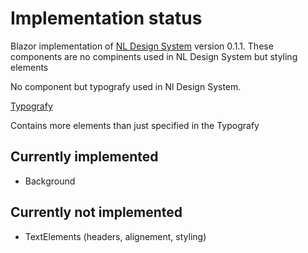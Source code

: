 # Implementation status
Blazor implementation of [NL Design System](https://nl-design-system.gitlab.io/nl-design-system/index.html) version 0.1.1.
These components are no compinents used in NL Design System but styling elements

No component but typografy used in Nl Design System.

[Typografy](https://nl-design-system.gitlab.io/nl-design-system/core/typografie/index.html)

Contains more elements than just specified in the Typografy

## Currently implemented

- Background

## Currently not implemented

- TextElements (headers, alignement, styling)